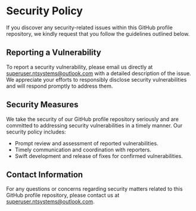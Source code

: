 # Security Policy

If you discover any security-related issues within this GitHub profile repository, we kindly request that you follow the guidelines outlined below.

## Reporting a Vulnerability

To report a security vulnerability, please email us directly at [superuser.ntsystems@outlook.com](superuser.ntsystems@outlook.com) with a detailed description of the issue. We appreciate your efforts to responsibly disclose security vulnerabilities and will respond promptly to address them.

## Security Measures

We take the security of our GitHub profile repository seriously and are committed to addressing security vulnerabilities in a timely manner. Our security policy includes:

- Prompt review and assessment of reported vulnerabilities.
- Timely communication and coordination with reporters.
- Swift development and release of fixes for confirmed vulnerabilities.

## Contact Information

For any questions or concerns regarding security matters related to this GitHub profile repository, please contact us at [superuser.ntsystems@outlook.com](superuser.ntsystems@outlook.com).

